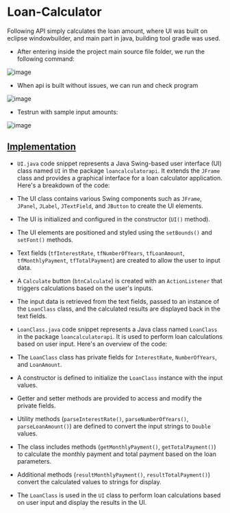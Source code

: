 # Loan-Calculator
Following API simply calculates the loan amount, where UI was built on eclipse windowbuilder, and main part in java, building tool gradle was used.

- After entering inside the project main source file folder, we run the following command:

![image](https://user-images.githubusercontent.com/24220136/228722916-3a3720db-8cc4-40fd-bb69-5a12f513533b.png)

- When api is built without issues, we can run and check program

![image](https://user-images.githubusercontent.com/24220136/228722994-210add89-f047-4196-847f-7bc584e547d9.png)

- Testrun with sample input amounts:

![image](https://user-images.githubusercontent.com/24220136/228723067-1c62f5b5-7e7d-4099-9bde-cdef55037e53.png)

## [Implementation](https://github.com/af4092/Loan-Calculator/blob/main/LoanCalculatorAPI/lib/src/main/java/loancalculatorapi/LoanClass.java)

- `UI.java` code snippet represents a Java Swing-based user interface (UI) class named `UI` in the package `loancalculatorapi`. It extends the `JFrame` class and provides a graphical interface for a loan calculator application. Here's a breakdown of the code:

- The UI class contains various Swing components such as `JFrame`, `JPanel`, `JLabel`, `JTextField`, and `JButton` to create the UI elements.
- The UI is initialized and configured in the constructor (`UI()` method).
- The UI elements are positioned and styled using the `setBounds()` and `setFont()` methods.
- Text fields (`tfInterestRate`, `tfNumberOfYears`, `tfLoanAmount`, `tfMonthlyPayment`, `tfTotalPayment`) are created to allow the user to input data.
- A `Calculate` button (`btnCalculate`) is created with an `ActionListener` that triggers calculations based on the user's inputs.
- The input data is retrieved from the text fields, passed to an instance of the `LoanClass` class, and the calculated results are displayed back in the text fields.

- `LoanClass.java` code snippet represents a Java class named `LoanClass` in the package `loancalculatorapi`. It is used to perform loan calculations based on user input. Here's an overview of the code:

- The `LoanClass` class has private fields for `InterestRate`, `NumberOfYears`, and `LoanAmount`.
- A constructor is defined to initialize the `LoanClass` instance with the input values.
- Getter and setter methods are provided to access and modify the private fields.
- Utility methods (`parseInterestRate()`, `parseNumberOfYears()`, `parseLoanAmount()`) are defined to convert the input strings to `Double` values.
- The class includes methods (`getMonthlyPayment()`, `getTotalPayment()`) to calculate the monthly payment and total payment based on the loan parameters.
- Additional methods (`resultMonthlyPayment()`, `resultTotalPayment()`) convert the calculated values to strings for display.
- The `LoanClass` is used in the `UI` class to perform loan calculations based on user input and display the results in the UI.
